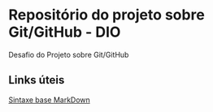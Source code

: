 # Repositório do projeto sobre Git/GitHub - DIO
Desafio do Projeto sobre Git/GitHub


##  Links úteis
[Sintaxe base MarkDown](https://www.markdownguide.org/basic-syntax/)

